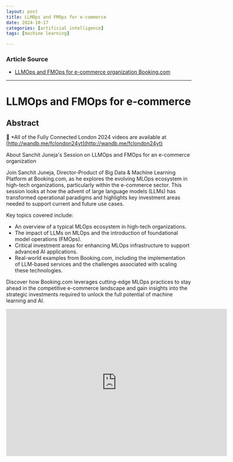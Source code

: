 ```yaml
---
layout: post
title: LLMOps and FMOps for e-commerce
date: 2024-10-17
categories: [artificial intelligence]
tags: [machine learning]

---
```


### Article Source


* [LLMOps and FMOps for e-commerce organization Booking.com](https://www.youtube.com/watch?v=cLb7Ig3p09c)

---



# LLMOps and FMOps for e-commerce


## Abstract

👀 *All of the Fully Connected London 2024 videos are available at [http://wandb.me/fclondon24yt](http://wandb.me/fclondon24yt)

About Sanchit Juneja's Session on LLMOps and FMOps for an e-commerce organization

Join Sanchit Juneja, Director-Product of Big Data & Machine Learning Platform at Booking.com, as he explores the evolving MLOps ecosystem in high-tech organizations, particularly within the e-commerce sector. This session looks at how the advent of large language models (LLMs) has transformed operational paradigms and highlights key investment areas needed to support current and future use cases.

Key topics covered include:

* An overview of a typical MLOps ecosystem in high-tech organizations.
* The impact of LLMs on MLOps and the introduction of foundational model operations (FMOps).
* Critical investment areas for enhancing MLOps infrastructure to support advanced AI applications.
* Real-world examples from Booking.com, including the implementation of LLM-based services and the challenges associated with scaling these technologies.

Discover how Booking.com leverages cutting-edge MLOps practices to stay ahead in the competitive e-commerce landscape and gain insights into the strategic investments required to unlock the full potential of machine learning and AI.


<iframe width="600" height="400" src="https://www.youtube.com/embed/cLb7Ig3p09c?si=AsmtHR8IRxAZR5WM" title="YouTube video player" frameborder="0" allow="accelerometer; autoplay; clipboard-write; encrypted-media; gyroscope; picture-in-picture; web-share" referrerpolicy="strict-origin-when-cross-origin" allowfullscreen></iframe>
